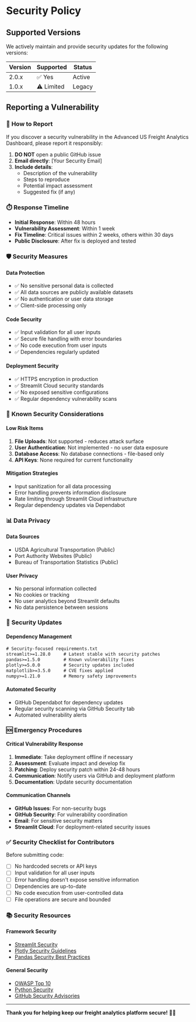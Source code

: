 # Security Policy

## Supported Versions

We actively maintain and provide security updates for the following versions:

| Version | Supported          | Status |
| ------- | ------------------ | ------ |
| 2.0.x   | ✅ Yes            | Active |
| 1.0.x   | ⚠️ Limited        | Legacy |

## Reporting a Vulnerability

### 🔐 **How to Report**

If you discover a security vulnerability in the Advanced US Freight Analytics Dashboard, please report it responsibly:

1. **DO NOT** open a public GitHub issue
2. **Email directly**: [Your Security Email]
3. **Include details**:
   - Description of the vulnerability
   - Steps to reproduce
   - Potential impact assessment
   - Suggested fix (if any)

### ⏱️ **Response Timeline**

- **Initial Response**: Within 48 hours
- **Vulnerability Assessment**: Within 1 week
- **Fix Timeline**: Critical issues within 2 weeks, others within 30 days
- **Public Disclosure**: After fix is deployed and tested

### 🛡️ **Security Measures**

#### **Data Protection**
- ✅ No sensitive personal data is collected
- ✅ All data sources are publicly available datasets
- ✅ No authentication or user data storage
- ✅ Client-side processing only

#### **Code Security**
- ✅ Input validation for all user inputs
- ✅ Secure file handling with error boundaries
- ✅ No code execution from user inputs
- ✅ Dependencies regularly updated

#### **Deployment Security**
- ✅ HTTPS encryption in production
- ✅ Streamlit Cloud security standards
- ✅ No exposed sensitive configurations
- ✅ Regular dependency vulnerability scans

### 🚨 **Known Security Considerations**

#### **Low Risk Items**
1. **File Uploads**: Not supported - reduces attack surface
2. **User Authentication**: Not implemented - no user data exposure
3. **Database Access**: No database connections - file-based only
4. **API Keys**: None required for current functionality

#### **Mitigation Strategies**
- Input sanitization for all data processing
- Error handling prevents information disclosure
- Rate limiting through Streamlit Cloud infrastructure
- Regular dependency updates via Dependabot

### 📊 **Data Privacy**

#### **Data Sources**
- USDA Agricultural Transportation (Public)
- Port Authority Websites (Public)
- Bureau of Transportation Statistics (Public)

#### **User Privacy**
- No personal information collected
- No cookies or tracking
- No user analytics beyond Streamlit defaults
- No data persistence between sessions

### 🔄 **Security Updates**

#### **Dependency Management**
```txt
# Security-focused requirements.txt
streamlit>=1.28.0     # Latest stable with security patches
pandas>=1.5.0         # Known vulnerability fixes
plotly>=5.0.0         # Security updates included
matplotlib>=3.5.0     # CVE fixes applied
numpy>=1.21.0         # Memory safety improvements
```

#### **Automated Security**
- GitHub Dependabot for dependency updates
- Regular security scanning via GitHub Security tab
- Automated vulnerability alerts

### 🆘 **Emergency Procedures**

#### **Critical Vulnerability Response**
1. **Immediate**: Take deployment offline if necessary
2. **Assessment**: Evaluate impact and develop fix
3. **Patching**: Deploy security patch within 24-48 hours
4. **Communication**: Notify users via GitHub and deployment platform
5. **Documentation**: Update security documentation

#### **Communication Channels**
- **GitHub Issues**: For non-security bugs
- **GitHub Security**: For vulnerability coordination
- **Email**: For sensitive security matters
- **Streamlit Cloud**: For deployment-related security issues

### ✅ **Security Checklist for Contributors**

Before submitting code:
- [ ] No hardcoded secrets or API keys
- [ ] Input validation for all user inputs
- [ ] Error handling doesn't expose sensitive information
- [ ] Dependencies are up-to-date
- [ ] No code execution from user-controlled data
- [ ] File operations are secure and bounded

### 📚 **Security Resources**

#### **Framework Security**
- [Streamlit Security](https://docs.streamlit.io/knowledge-base/deploy/authentication-without-sso)
- [Plotly Security Guidelines](https://plotly.com/python/security/)
- [Pandas Security Best Practices](https://pandas.pydata.org/docs/user_guide/gotchas.html)

#### **General Security**
- [OWASP Top 10](https://owasp.org/www-project-top-ten/)
- [Python Security](https://python-security.readthedocs.io/)
- [GitHub Security Advisories](https://github.com/advisories)

---

**Thank you for helping keep our freight analytics platform secure!** 🔐🚛
